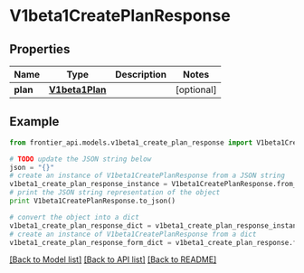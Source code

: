 # V1beta1CreatePlanResponse


## Properties
Name | Type | Description | Notes
------------ | ------------- | ------------- | -------------
**plan** | [**V1beta1Plan**](V1beta1Plan.md) |  | [optional] 

## Example

```python
from frontier_api.models.v1beta1_create_plan_response import V1beta1CreatePlanResponse

# TODO update the JSON string below
json = "{}"
# create an instance of V1beta1CreatePlanResponse from a JSON string
v1beta1_create_plan_response_instance = V1beta1CreatePlanResponse.from_json(json)
# print the JSON string representation of the object
print V1beta1CreatePlanResponse.to_json()

# convert the object into a dict
v1beta1_create_plan_response_dict = v1beta1_create_plan_response_instance.to_dict()
# create an instance of V1beta1CreatePlanResponse from a dict
v1beta1_create_plan_response_form_dict = v1beta1_create_plan_response.from_dict(v1beta1_create_plan_response_dict)
```
[[Back to Model list]](../README.md#documentation-for-models) [[Back to API list]](../README.md#documentation-for-api-endpoints) [[Back to README]](../README.md)


